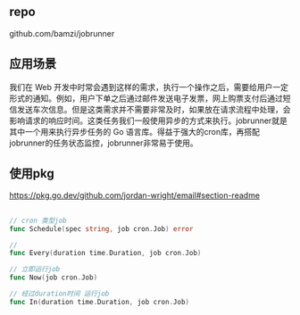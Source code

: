 ## repo
github.com/bamzi/jobrunner

## 应用场景
我们在 Web 开发中时常会遇到这样的需求，执行一个操作之后，需要给用户一定形式的通知。例如，用户下单之后通过邮件发送电子发票，网上购票支付后通过短信发送车次信息。但是这类需求并不需要非常及时，如果放在请求流程中处理，会影响请求的响应时间。这类任务我们一般使用异步的方式来执行。jobrunner就是其中一个用来执行异步任务的 Go 语言库。得益于强大的cron库，再搭配jobrunner的任务状态监控，jobrunner非常易于使用。

## 使用pkg
https://pkg.go.dev/github.com/jordan-wright/email#section-readme


## 
``` go
// cron 类型job
func Schedule(spec string, job cron.Job) error

// 
func Every(duration time.Duration, job cron.Job)

// 立即运行job
func Now(job cron.Job)

// 经过duration时间 运行job
func In(duration time.Duration, job cron.Job)
```